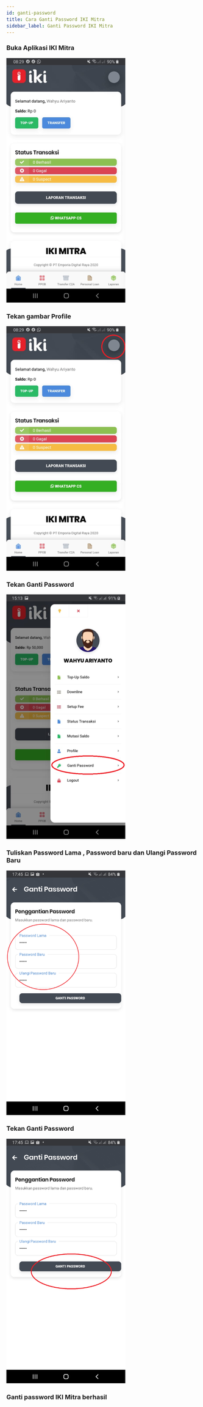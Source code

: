 ```yaml
---
id: ganti-password
title: Cara Ganti Password IKI Mitra
sidebar_label: Ganti Password IKI Mitra
---
```

### Buka Aplikasi IKI Mitra

![IKI Mitra](assets/06-home.png)

### Tekan gambar Profile

![IKI Mitra](assets/06-profile.png)

### Tekan Ganti Password

![IKI Mitra](assets/06-ganti-password.png)

### Tuliskan Password Lama , Password baru dan Ulangi Password Baru

![IKI Mitra](assets/06-input-password.png)

### Tekan Ganti Password 

![IKI Mitra](assets/06-simpan.png)

### Ganti password IKI Mitra berhasil

<script>
    setTimeout(()=>{
        let list = ['fixedHeaderContainer'];
        for (var itemClassName of list) {
            var item = document.getElementsByClassName(itemClassName)[0]
            item.parentNode.removeChild(item)
        }
        document.getElementsByClassName('navPusher')[0].style.paddingTop = 0;
    }, 0)
</script>